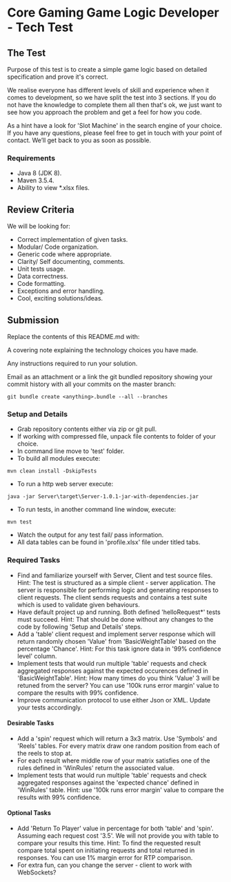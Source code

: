 # Core Gaming Game Logic Developer - Tech Test 

## The Test 

Purpose of this test is to create a simple game logic based on detailed specification and prove it's correct.

We realise everyone has different levels of skill and experience when it comes to development, so we have split the test into 3 sections. If you do not have the knowledge to complete them all then that's ok, we just want to see how you approach the problem and get a feel for how you code. 

As a hint have a look for 'Slot Machine' in the search engine of your choice. If you have any questions, please feel free to get in touch with your point of contact. We’ll get back to you as soon as possible. 

### Requirements
 * Java 8 (JDK 8).
 * Maven 3.5.4.
 * Ability to view *.xlsx files.

## Review Criteria 

We will be looking for: 

* Correct implementation of given tasks.
* Modular/ Code organization. 
* Generic code where appropriate. 
* Clarity/ Self documenting, comments.
* Unit tests usage.
* Data correctness.
* Code formatting.
* Exceptions and error handling. 
* Cool, exciting solutions/ideas.

## Submission 

Replace the contents of this README.md with: 

A covering note explaining the technology choices you have made. 

Any instructions required to run your solution. 

Email as an attachment or a link the git bundled repository showing your commit history with all your commits on the master branch: 

```
git bundle create <anything>.bundle --all --branches 
```

### Setup and Details
 * Grab repository contents either via zip or git pull.
 * If working with compressed file, unpack file contents to folder of your choice.
 * In command line move to 'test' folder.
 * To build all modules execute:
```
mvn clean install -DskipTests
```
 * To run a http web server execute: 
```
java -jar Server\target\Server-1.0.1-jar-with-dependencies.jar
```
 * To run tests, in another command line window, execute: 
```
mvn test
```
 * Watch the output for any test fail/ pass information.
 * All data tables can be found in 'profile.xlsx' file under titled tabs.

### Required Tasks 

* Find and familiarize yourself with Server, Client and test source files. Hint: The test is structured as a simple client - server application. The server is responsible for performing logic and generating responses to client requests. The client sends requests and contains a test suite which is used to validate given behaviours.
* Have default project up and running. Both defined 'helloRequest*' tests must succeed. Hint: That should be done without any changes to the code by following 'Setup and Details' steps.
* Add a 'table' client request and implement server response which will return randomly chosen 'Value' from 'BasicWeightTable' based on the percentage 'Chance'. Hint: For this task ignore data in '99% confidence level' column.
* Implement tests that would run multiple 'table' requests and check aggregated responses against the expected occurences defined in 'BasicWeightTable'. Hint: How many times do you think 'Value' 3 will be retuned from the server? You can use '100k runs error margin' value to compare the results with 99% confidence. 
* Improve communication protocol to use either Json or XML. Update your tests accordingly.

#### Desirable Tasks 

* Add a 'spin' request which will return a 3x3 matrix. Use 'Symbols' and 'Reels' tables. For every matrix draw one random position from each of the reels to stop at. 
* For each result where middle row of your matrix satisfies one of the rules defined in 'WinRules' return the associated value.
* Implement tests that would run multiple 'table' requests and check aggregated responses against the 'expected chance' defined in 'WinRules' table. Hint: use '100k runs error margin' value to compare the results with 99% confidence. 

#### Optional Tasks 

* Add 'Return To Player' value in percentage for both 'table' and 'spin'. Assuming each request cost '3.5'. We will not provide you with table to compare your results this time. Hint: To find the requested result compare total spent on initiating requests and total returned in responses. You can use 1% margin error for RTP comparison. 
* For extra fun, can you change the server - client to work with WebSockets?

